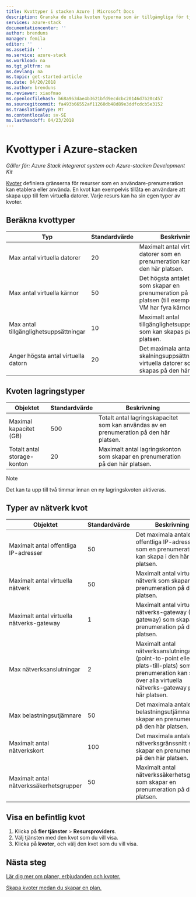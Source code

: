 ```yaml
---
title: Kvottyper i stacken Azure | Microsoft Docs
description: Granska de olika kvoten typerna som är tillgängliga för tjänster och resurser i Azure-stacken.
services: azure-stack
documentationcenter: ''
author: brenduns
manager: femila
editor: ''
ms.assetid: ''
ms.service: azure-stack
ms.workload: na
ms.tgt_pltfrm: na
ms.devlang: na
ms.topic: get-started-article
ms.date: 04/20/2018
ms.author: brenduns
ms.reviewer: xiaofmao
ms.openlocfilehash: b68a963dae4b3621bfd9ecdcbc20146d7b20c457
ms.sourcegitcommit: fa493b66552af11260db48d89e3ddfcdcb5e3152
ms.translationtype: MT
ms.contentlocale: sv-SE
ms.lasthandoff: 04/23/2018
---
```

# <a name="quota-types-in-azure-stack"></a>Kvottyper i Azure-stacken

*Gäller för: Azure Stack integrerat system och Azure-stacken Development Kit*

[Kvoter](azure-stack-plan-offer-quota-overview.md#plans) definiera gränserna för resurser som en användare-prenumeration kan etablera eller använda. En kvot kan exempelvis tillåta en användare att skapa upp till fem virtuella datorer. Varje resurs kan ha sin egen typer av kvoter.

## <a name="compute-quota-types"></a>Beräkna kvottyper
| **Typ** | **Standardvärde** | **Beskrivning** |
| --- | --- | --- |
| Max antal virtuella datorer | 20 | Maximalt antal virtuella datorer som en prenumeration kan skapa i den här platsen. |
| Max antal virtuella kärnor | 50 | Det högsta antalet kärnor som skapar en prenumeration på den här platsen (till exempel en A3 VM har fyra kärnor). |
| Max antal tillgänglighetsuppsättningar | 10 | Maximalt antal tillgänglighetsuppsättningar som kan skapas på den här platsen. |
| Anger högsta antal virtuella datorn | 20 | Det maximala antalet skalningsuppsättningar i virtuella datorer som kan skapas på den här platsen. |



## <a name="storage-quota-types"></a>Kvoten lagringstyper
| **Objektet** | **Standardvärde** | **Beskrivning** |
| --- | --- | --- |
| Maximal kapacitet (GB) |500 |Totalt antal lagringskapacitet som kan användas av en prenumeration på den här platsen. |
| Totalt antal storage-konton |20 |Maximalt antal lagringskonton som skapar en prenumeration på den här platsen. |

> [!NOTE]  
> Det kan ta upp till två timmar innan en ny lagringskvoten aktiveras. 
> 
> 

## <a name="network-quota-types"></a>Typer av nätverk kvot
| **Objektet** | **Standardvärde** | **Beskrivning** |
| --- | --- | --- |
| Maximalt antal offentliga IP-adresser |50 |Det maximala antalet offentliga IP-adresser som en prenumeration kan skapa i den här platsen. |
| Maximalt antal virtuella nätverk |50 |Maximalt antal virtuella nätverk som skapar en prenumeration på den här platsen. |
| Maximalt antal virtuella nätverks-gateway |1 |Maximalt antal virtuella nätverks-gateway (VPN-gateway) som skapar en prenumeration på den här platsen. |
| Max nätverksanslutningar |2 |Maximalt antal nätverksanslutningar (point-to-point eller plats-till-plats) som en prenumeration kan skapa över alla virtuella nätverks-gateway på den här platsen. |
| Max belastningsutjämnare |50 |Det maximala antalet belastningsutjämnare som skapar en prenumeration på den här platsen. |
| Maximalt antal nätverkskort |100 |Det maximala antalet nätverksgränssnitt som skapar en prenumeration på den här platsen. |
| Maximalt antal nätverkssäkerhetsgrupper |50 |Maximalt antal nätverkssäkerhetsgrupper som skapar en prenumeration på den här platsen. |

## <a name="view-an-existing-quota"></a>Visa en befintlig kvot
1. Klicka på **fler tjänster** > **Resursproviders**.
2. Välj tjänsten med den kvot som du vill visa.
3. Klicka på **kvoter**, och välj den kvot som du vill visa.

## <a name="next-steps"></a>Nästa steg
[Lär dig mer om planer, erbjudanden och kvoter.](azure-stack-plan-offer-quota-overview.md)

[Skapa kvoter medan du skapar en plan.](azure-stack-create-plan.md)
